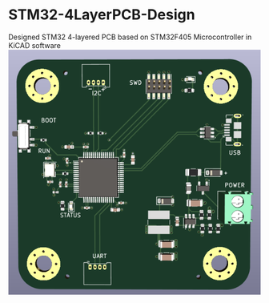 # STM32-4LayerPCB-Design
Designed STM32 4-layered PCB based on STM32F405 Microcontroller in KiCAD software
![STM32](STM32F4.png)